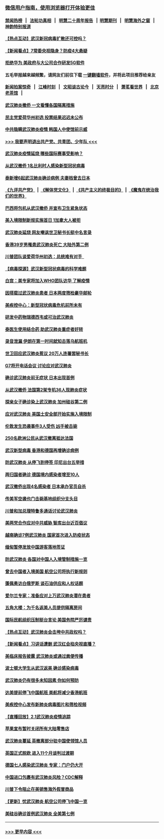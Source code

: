 ### [微信用户指南，使用浏览器打开体验更佳](https://github.com/gfw-breaker/banned-news1/blob/master/indexes/wechat-guide.md?t=0)
#### [禁闻热榜](热点新闻.md?t=0)  &nbsp;&nbsp;|&nbsp;&nbsp; [法轮功真相](https://github.com/gfw-breaker/truth/blob/master/README.md?t=0) &nbsp;&nbsp;|&nbsp;&nbsp; [明慧二十周年报告](https://github.com/gfw-breaker/mh-reports/blob/master/README.md?t=0) &nbsp;&nbsp;|&nbsp;&nbsp;[明慧期刊](https://github.com/gfw-breaker/mh-qikan) &nbsp;&nbsp;|&nbsp;&nbsp; [明慧海外之窗](https://github.com/gfw-breaker/mh-news/blob/master/README.md?t=0) &nbsp;&nbsp;|&nbsp;&nbsp; [神韵特别报道](https://github.com/gfw-breaker/mh-news/blob/master/shenyun.md?t=0)
#### [【热点互动】武汉新冠病毒扩散还可控吗？](../pages/nsc418/n11844750.md?t=02051255) 
#### [【新闻看点】7常委央视隐身？防疫4大悬疑](../pages/nsc418/n11844611.md?t=02051255) 
#### [拒绝华为 美政府与大公司合作研发5G软件](../pages/nsc418/n11844625.md?t=02051255) 
#### 五毛举报越来越频繁，请网友们前往下载 [一键翻墙软件](https://github.com/gfw-breaker/ssr-accounts)，并将此项目推荐给亲友
#### [新闻拍案惊奇](https://github.com/gfw-breaker/banned-news1/blob/master/pages/link4.md) &nbsp;&nbsp;|&nbsp;&nbsp; [江峰时刻](https://github.com/gfw-breaker/banned-news1/blob/master/pages/link4.md) &nbsp;&nbsp;|&nbsp;&nbsp; [文昭谈古论今](https://github.com/gfw-breaker/banned-news1/blob/master/pages/link4.md) &nbsp;&nbsp;|&nbsp;&nbsp; [天亮时分](https://github.com/gfw-breaker/banned-news1/blob/master/pages/link4.md) &nbsp;&nbsp;|&nbsp;&nbsp; [萧茗看世界](https://github.com/gfw-breaker/banned-news1/blob/master/pages/link4.md) &nbsp;&nbsp;|&nbsp;&nbsp; [北京老茶馆](https://github.com/gfw-breaker/banned-news1/blob/master/pages/link4.md) &nbsp;&nbsp;|&nbsp;&nbsp; 
#### [武汉肺炎撤侨 一文看懂各国隔离措施](../pages/nsc418/n11844216.md?t=02051255) 
#### [民主党爱荷华州初选 投票结果迟迟未公布](../pages/nsc418/n11844207.md?t=02051255) 
#### [中共隐瞒武汉肺炎疫情 韩国人中使馆前示威](../pages/nsc418/n11844084.md?t=02051255) 
#### [>>> 我要声明退出共产党、共青团、少年队 <<<](https://github.com/begood0513/goodnews/blob/master/quit/letter.md) 
#### [武汉肺炎疫情延烧 哪些国际赛事受影响？](../pages/nsc418/n11843958.md?t=02051255) 
#### [从武汉撤侨 1名比利时人感染新型冠状病毒](../pages/nsc418/n11843977.md?t=02051255) 
#### [泰新增6起武汉肺炎确诊病例 夫妻档曾去日本](../pages/nsc418/n11843900.md?t=02051255) 
#### [《九评共产党》](https://github.com/begood0513/9ping.md/blob/master/README.md) &nbsp;|&nbsp; [《解体党文化》](../../../../jtdwh.md/blob/master/README.md)  &nbsp;|&nbsp; [《共产主义的终极目的》](../../../../gczydzjmd.md/blob/master/README.md) &nbsp;|&nbsp; [《魔鬼在统治我们的世界》](../../../../mgztzwmdsj.md/blob/master/README.md) 
#### [巴西将包机从武汉撤侨 并宣布卫生紧急状态](../pages/nsc418/n11843418.md?t=02051255) 
#### [美入境限制新规实施首日 1加拿大人被拒](../pages/nsc418/n11843058.md?t=02051255) 
#### [武汉肺炎延烧 网友嘲讽世卫秘书长挺中名言录](../pages/nsc418/n11843056.md?t=02051255) 
#### [香港39岁男罹患武汉肺炎死亡 大陆外第二例](../pages/nsc418/n11843026.md?t=02051255) 
#### [川普团队谈爱荷华州初选：总统难有对手  ](../pages/nsc418/n11842867.md?t=02051255) 
#### [【病毒探源】武汉新型冠状病毒的科学难题](../pages/nsc418/n11842176.md?t=02051255) 
#### [白宫：美专家将加入WHO团队访华 了解疫情](../pages/nsc418/n11842198.md?t=02051255) 
#### [因搭载过武汉肺炎患者 日本两度筛检豪华邮轮](../pages/nsc418/n11842447.md?t=02051255) 
#### [美疾控中心：新型冠状病毒危机前所未有](../pages/nsc418/n11842406.md?t=02051255) 
#### [研发中药物瑞德西韦或可治武汉肺炎](../pages/nsc418/n11842100.md?t=02051255) 
#### [泰医生使用结合药 助武汉肺炎重症者好转](../pages/nsc418/n11842096.md?t=02051255) 
#### [录音泄漏 伊朗在第一时间就知击落乌航班机](../pages/nsc418/n11842002.md?t=02051255) 
#### [世卫回应武汉肺炎惹议 20万人连署罢秘书长](../pages/nsc418/n11841664.md?t=02051255) 
#### [G7将开电话会议 讨论应对武汉肺炎](../pages/nsc418/n11841658.md?t=02051255) 
#### [确诊武汉肺炎前无症状 日本出现首例](../pages/nsc418/n11841567.md?t=02051255) 
#### [从武汉撤侨 法国第2架专机36人现肺炎症状](../pages/nsc418/n11841382.md?t=02051255) 
#### [探亲女子确诊染上武汉肺炎 加州硅谷第二例](../pages/nsc418/n11839784.md?t=02051255) 
#### [应对武汉肺炎 美国土安全部开始实施入境限制](../pages/nsc418/n11839729.md?t=02051255) 
#### [伦敦发生恐袭事件3人受伤 凶手被击毙](../pages/nsc418/n11839442.md?t=02051255) 
#### [250名欧洲公民从武汉撤离抵达法国](../pages/nsc418/n11839438.md?t=02051255) 
#### [武汉新型病毒 香港和德国再增确诊病例](../pages/nsc418/n11839381.md?t=02051255) 
#### [防武汉肺炎 从停飞到停签 印尼出台五举措](../pages/nsc418/n11839282.md?t=02051255) 
#### [两归国者确诊 德国境内感染者增至10人](../pages/nsc418/n11839164.md?t=02051255) 
#### [武汉撤侨出现4名感染者 日本承办官员自杀](../pages/nsc418/n11839044.md?t=02051255) 
#### [传美军空袭也门击毙基地组织分支头目](../pages/nsc418/n11839210.md?t=02051255) 
#### [川普和加总理特鲁多通话讨论武汉肺炎](../pages/nsc418/n11839128.md?t=02051255) 
#### [美两党合作应对中共威胁 智库出台近百倡议](../pages/nsc418/n11838437.md?t=02051255) 
#### [越南确诊7例武汉肺炎 国家首次进入防疫状态](../pages/nsc418/n11838860.md?t=02051255) 
#### [缅甸暂停发放中国游客落地签证](../pages/nsc418/n11838730.md?t=02051255) 
#### [防武汉肺炎 各国对中国人入境管制措施一览](../pages/nsc418/n11838726.md?t=02051255) 
#### [曾去中国者入境美国 航空公司将执行新规则](../pages/nsc418/n11838375.md?t=02051255) 
#### [蓬佩奥访白俄罗斯 谈石油供应和人权话题](../pages/nsc418/n11838242.md?t=02051255) 
#### [爱尔兰专家：准备应对上万武汉肺炎潜在患者](../pages/nsc418/n11837978.md?t=02051255) 
#### [五角大楼：为千名返美人员提供隔离房间](../pages/nsc418/n11837831.md?t=02051255) 
#### [国际民航组织压制挺台言论 美国务院严厉谴责](../pages/nsc418/n11837791.md?t=02051255) 
#### [【热点互动】武汉肺炎会击垮中共政权吗？](../pages/nsc418/n11837779.md?t=02051255) 
#### [【新闻看点】习讲话遭删 武汉红会掐央视直播？](../pages/nsc418/n11837573.md?t=02051255) 
#### [美临床报告披露 武汉肺炎或通过粪便传播](../pages/nsc418/n11837626.md?t=02051255) 
#### [波士顿大学生从武汉返美 确诊感染病毒](../pages/nsc418/n11837580.md?t=02051255) 
#### [武汉肺炎仍有很多未知因素 你如何预防](../pages/nsc418/n11837666.md?t=02051255) 
#### [达美提前停飞中国航班 美航将减少香港航班](../pages/nsc418/n11837649.md?t=02051255) 
#### [美疾控中心发布新肺炎病毒图片和筛检视频](../pages/nsc418/n11837491.md?t=02051255) 
#### [【直播回放】2.1武汉肺炎疫情追踪](../pages/nsc418/n11837232.md?t=02051255) 
#### [苹果宣布暂时关闭所有大陆零售店](../pages/nsc418/n11837097.md?t=02051255) 
#### [武汉肺炎蔓延 英撤离部分驻中国使领馆人员](../pages/nsc418/n11837061.md?t=02051255) 
#### [英国正式脱欧 进入11个月谈判过渡期](../pages/nsc418/n11836911.md?t=02051255) 
#### [德国七人感染武汉肺炎 专家：门户仍大开](../pages/nsc418/n11836344.md?t=02051255) 
#### [中国进口包裹有武汉肺炎风险？CDC解释](../pages/nsc418/n11836321.md?t=02051255) 
#### [川普下令阻止在美销售海外假冒商品](../pages/nsc418/n11836261.md?t=02051255) 
#### [【更新】忧武汉肺炎 航空公司停飞中国一览](../pages/nsc418/n11835931.md?t=02051255) 
#### [美硅谷确诊首例武汉肺炎 全美第七例](../pages/nsc418/n11836093.md?t=02051255) 

----
#### [ >>> 更早内容 <<< ](../indexes/nsc418-earlier.md)
